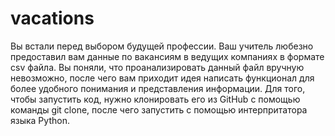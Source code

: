 # vacations
Вы встали перед выбором будущей профессии. Ваш учитель любезно предоставил вам данные по вакансиям в ведущих компаниях в формате csv файла. Вы поняли, что проанализировать данный файл вручную невозможно, после чего вам приходит идея написать функционал для более удобного понимания и представления информации.
Для того, чтобы запустить код, нужно клонировать его из GitHub  с помощью команды git clone, после чего запустить с помощью интерпритатора языка Python.

